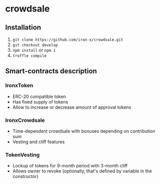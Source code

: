 # crowdsale

## Installation 

1. `git clone https://github.com/iron-x/crowdsale.git`
2. `git checkout develop`
3. `npm install` or `npm i`
4. `truffle compile`

## Smart-contracts description

### IronxToken 

* ERC-20 compatible token
* Has fixed supply of tokens
* Allow to increase or decrease amount of approval tokens

### IronxCrowdsale

* Time-dependent crowdsale with bonuses depending on contribution sum
* Vesting and cliff features

### TokenVesting

* Lockup of tokens for 9-month period with 3-month cliff
* Allows owner to revoke (optionally, that's defined by variable in the constructor) 
